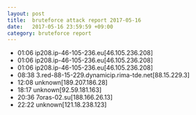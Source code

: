 ```yaml
---
layout: post
title:  bruteforce attack report 2017-05-16
date:   2017-05-16 23:59:59 +09:00
category: bruteforce report
---
```


* 01:06 ip208.ip-46-105-236.eu[46.105.236.208]
* 01:06 ip208.ip-46-105-236.eu[46.105.236.208]
* 01:06 ip208.ip-46-105-236.eu[46.105.236.208]
* 08:38 3.red-88-15-229.dynamicip.rima-tde.net[88.15.229.3]
* 12:08 unknown[189.207.186.28]
* 18:17 unknown[92.59.181.163]
* 20:36 7oras-02.su[188.166.26.13]
* 22:22 unknown[121.18.238.123]
